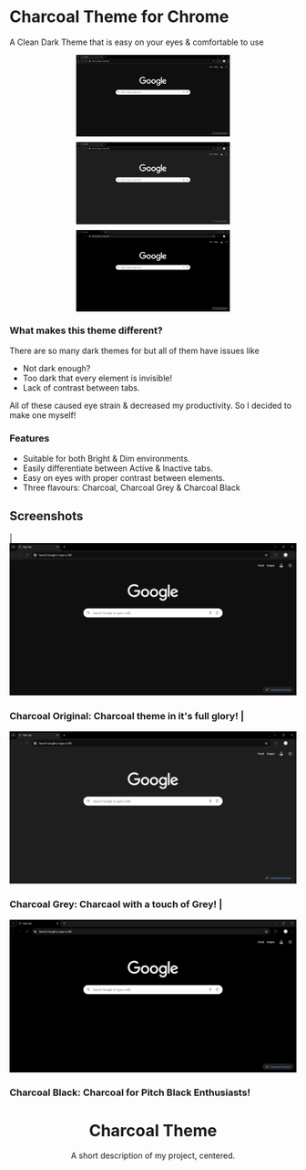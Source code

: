 # Charcoal Theme for Chrome 

A Clean Dark Theme that is easy on your eyes & comfortable to use

<div style="display: flex; flex-wrap: wrap; gap: 10px; justify-content: center;">
  <img src="https://github.com/Exotic-Lambo/Charcoal/blob/main/Screenshots/1.%20Charcoal.png" alt="Image1" width="270" />
  <img src="https://github.com/Exotic-Lambo/Charcoal/blob/main/Screenshots/2.%20Charcoal%20Grey.png" alt="Image2" width="270" />
  <img src="https://github.com/Exotic-Lambo/Charcoal/blob/main/Screenshots/3.%20Charcoal%20Black.png" alt="Image3" width="270" />
</div>

### What makes this theme different?
There are so many dark themes for but all of them have issues like

 - Not dark enough?
 - Too dark that every element is invisible!
 - Lack of contrast between tabs.

All of these caused eye strain & decreased my productivity. 
So I decided to make one myself!

### Features

 - Suitable for both Bright & Dim environments.
 - Easily differentiate between Active & Inactive tabs.
 - Easy on eyes with proper contrast between elements.
 - Three flavours: Charcoal, Charcoal Grey & Charcoal Black 

## Screenshots

| ![Charcoal](https://github.com/Exotic-Lambo/Charcoal/blob/main/Screenshots/1.%20Charcoal.png)
### <centre> Charcoal Original: Charcoal theme in it's full glory! <Centre> |

![Charcoal](https://github.com/Exotic-Lambo/Charcoal/blob/main/Screenshots/2.%20Charcoal%20Grey.png)
### Charcoal Grey: Charcaol with a touch of Grey! |

![Charcoal](https://github.com/Exotic-Lambo/Charcoal/blob/main/Screenshots/3.%20Charcoal%20Black.png)
### Charcoal Black: Charcoal for Pitch Black Enthusiasts!

<div align="center">
  <h1>Charcoal Theme</h1>
  <p>A short description of my project, centered.</p>
</div>




